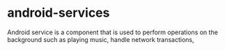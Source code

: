 # android-services
Android service is a component that is used to perform operations on the background such as playing music, handle network transactions, 
